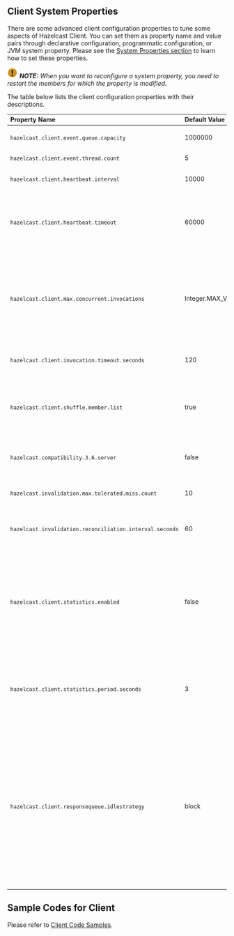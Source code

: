 
## Client System Properties

There are some advanced client configuration properties to tune some aspects of Hazelcast Client. You can set them as property name and value pairs through declarative configuration, programmatic configuration, or JVM system property. Please see the [System Properties section](#system-properties) to learn how to set these properties.

![note](images/NoteSmall.jpg) ***NOTE:*** *When you want to reconfigure a system property, you need to restart the members for which the property is modified.*

The table below lists the client configuration properties with their descriptions.

Property Name | Default Value | Type | Description
:--------------|:---------------|:------|:------------
`hazelcast.client.event.queue.capacity`|1000000|string|Default value of the capacity of executor that handles incoming event packets.
`hazelcast.client.event.thread.count`|5|string|Thread count for handling incoming event packets.
`hazelcast.client.heartbeat.interval`|10000|string|Frequency of heartbeat messages sent by the clients to members.
`hazelcast.client.heartbeat.timeout`|60000|string|Timeout for the heartbeat messages sent by the client to members. If no messages pass between client and member within the given time via this property in milliseconds, the connection will be closed.
`hazelcast.client.max.concurrent.invocations`|Integer.MAX_VALUE|string|Maximum allowed number of concurrent invocations. You can apply a constraint on the number of concurrent invocations in order to prevent the system from overloading. If the maximum number of concurrent invocations is exceeded and a new invocation comes in, Hazelcast throws `HazelcastOverloadException`.
`hazelcast.client.invocation.timeout.seconds`|120|string|Time to give up the invocation when a member in the member list is not reachable.
`hazelcast.client.shuffle.member.list`|true|string|The client shuffles the given member list to prevent all clients to connect to the same member when this property is `false`. When it is set to `true`, the client tries to connect to the members in the given order.
`hazelcast.compatibility.3.6.server`|false|bool|When this property is true, if the client cannot know the server version, it will assume that the server has the version 3.6.x.
`hazelcast.invalidation.max.tolerated.miss.count`|10|int|If missed invalidation count is bigger than this value, relevant cached data will be made unreachable.
`hazelcast.invalidation.reconciliation.interval.seconds`|60|int|Period for which the clients are scanned to compare generated invalidation events with the received ones from Near Cache.
`hazelcast.client.statistics.enabled`|false|bool|If set to `true`, it enables collecting the client statistics and sending them to the cluster. When it is `true` you can monitor the clients that are connected to your Hazelcast cluster, using Hazelcast Management Center. Please refer to the [Monitoring Clients section](http://docs.hazelcast.org/docs/management-center/latest/manual/html/Monitoring_Clients.html) in the Hazelcast Management Center Reference Manual for more information.
`hazelcast.client.statistics.period.seconds`|3|int|The period in seconds the client statistics are collected and sent to the cluster. Please refer to the [Monitoring Clients section](http://docs.hazelcast.org/docs/management-center/latest/manual/html/Monitoring_Clients.html) in the Hazelcast Management Center Reference Manual for more information. on the client statistics.
`hazelcast.client.responsequeue.idlestrategy`|block|string|Specifies whether the response thread for internal operations at the client side will be blocked or not. If you use `block` (the default value) the thread will be blocked and need to be notified which can cause a reduction in the performance. If you use `backoff` there will be no blocking. By enabling the backoff mode and depending on your use case, you can get a 5-10% performance improvement. However, keep in mind that this will increase CPU utilization. We recommend you to use backoff with care and if you have a tool for measuring your cluster's performance.


## Sample Codes for Client

Please refer to <a href="https://github.com/hazelcast/hazelcast-code-samples/tree/master/clients" target="_blank">Client Code Samples</a>.


